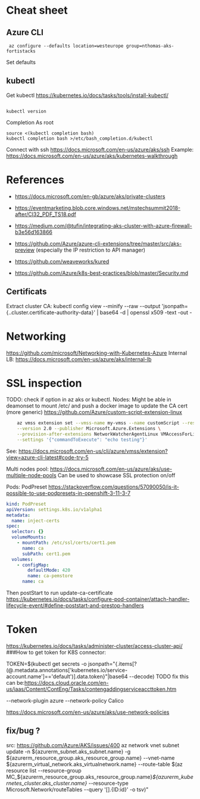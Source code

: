 # Cheat sheet

## Azure CLI
```shell script
 az configure --defaults location=westeurope group=nthomas-aks-fortistacks
```
Set defaults

## kubectl
Get kubectl https://kubernetes.io/docs/tasks/tools/install-kubectl/
```sudo snap install kubectl --classic

kubectl version
```
Completion
As root
```shell script
source <(kubectl completion bash)
kubectl completion bash >/etc/bash_completion.d/kubectl

```

Connect with ssh https://docs.microsoft.com/en-us/azure/aks/ssh
Example: https://docs.microsoft.com/en-us/azure/aks/kubernetes-walkthrough

# References
- https://docs.microsoft.com/en-gb/azure/aks/private-clusters
- https://eventmarketing.blob.core.windows.net/mstechsummit2018-after/CI32_PDF_TS18.pdf
- https://medium.com/@tufin/integrating-aks-cluster-with-azure-firewall-b3e56d163866

- https://github.com/Azure/azure-cli-extensions/tree/master/src/aks-preview (especially the IP restriction to API manager)

- https://github.com/weaveworks/kured
- https://github.com/Azure/k8s-best-practices/blob/master/Security.md

## Certificats 

Extract cluster CA:
kubectl config view --minify --raw --output 'jsonpath={..cluster.certificate-authority-data}' | base64 -d | openssl x509 -text -out -

# Networking
https://github.com/microsoft/Networking-with-Kubernetes-Azure
Internal LB: https://docs.microsoft.com/en-us/azure/aks/internal-lb

# SSL inspection
TODO: check if option in az aks or kubectl.
Nodes: 
 Might be able in deamonset to mount /etc/ and push a docker image to update the CA cert (more generic)
https://github.com/Azure/custom-script-extension-linux
```bash 
    az vmss extension set --vmss-name my-vmss --name customScript --resource-group my-group \
    --version 2.0 --publisher Microsoft.Azure.Extensions \
    --provision-after-extensions NetworkWatcherAgentLinux VMAccessForLinux  \
    --settings '{"commandToExecute": "echo testing"}'
```
See: https://docs.microsoft.com/en-us/cli/azure/vmss/extension?view=azure-cli-latest#code-try-5

Multi nodes pool: https://docs.microsoft.com/en-us/azure/aks/use-multiple-node-pools
Can be used to showcase SSL protection on/off

Pods: PodPreset 
https://stackoverflow.com/questions/57090050/is-it-possible-to-use-podpresets-in-openshift-3-11-3-7
````yaml
kind: PodPreset
apiVersion: settings.k8s.io/v1alpha1
metadata:
  name: inject-certs
spec:
  selector: {}
  volumeMounts:
    - mountPath: /etc/ssl/certs/cert1.pem
      name: ca
      subPath: cert1.pem
  volumes:
    - configMap:
        defaultMode: 420
        name: ca-pemstore
      name: ca
````
Then postStart to run update-ca-certificate https://kubernetes.io/docs/tasks/configure-pod-container/attach-handler-lifecycle-event/#define-poststart-and-prestop-handlers
# Token
https://kubernetes.io/docs/tasks/administer-cluster/access-cluster-api/
###How to get token for K8S connector: 

TOKEN=$(kubectl get secrets -o jsonpath="{.items[?(@.metadata.annotations['kubernetes\.io/service-account\.name']=='default')].data.token}"|base64 --decode)
TODO fix this can be:https://docs.cloud.oracle.com/en-us/iaas/Content/ContEng/Tasks/contengaddingserviceaccttoken.htm 


--network-plugin azure --network-policy Calico


https://docs.microsoft.com/en-us/azure/aks/use-network-policies

## fix/bug ?
src: https://github.com/Azure/AKS/issues/400
az network vnet subnet update -n ${azurerm_subnet.aks_subnet.name} -g ${azurerm_resource_group.aks_resource_group.name} --vnet-name ${azurerm_virtual_network.aks_virtualnetwork.name} --route-table $(az resource list --resource-group MC_${azurerm_resource_group.aks_resource_group.name}_${azurerm_kubernetes_cluster.aks_cluster.name}_<YOUR LOCATION HERE> --resource-type Microsoft.Network/routeTables --query '[].{ID:id}' -o tsv)"
